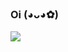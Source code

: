 ### Oi (◕ᴗ◕✿)

<img src="https://github-readme-stats.vercel.app/api?username=rickjosee&&show_icons=true&title_color=ffffff&icon_color=bb2acf&text_color=daf7dc&bg_color=151515">
